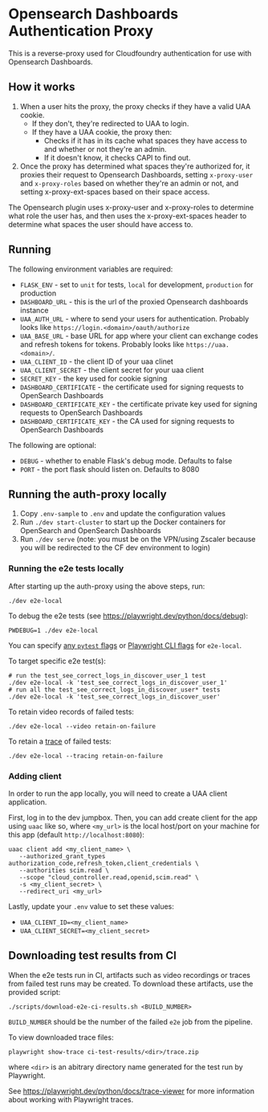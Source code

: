# Opensearch Dashboards Authentication Proxy

This is a reverse-proxy used for Cloudfoundry authentication for use with Opensearch Dashboards.

## How it works

1. When a user hits the proxy, the proxy checks if they have a valid UAA cookie.
   - If they don't, they're redirected to UAA to login.
   - If they have a UAA cookie, the proxy then:
      - Checks if it has in its cache what spaces they have access to and whether or not they're an admin.
      - If it doesn't know, it checks CAPI to find out.
2. Once the proxy has determined what spaces they're authorized for, it proxies their request to Opensearch Dashboards, setting `x-proxy-user` and `x-proxy-roles` based on whether
they're an admin or not, and setting x-proxy-ext-spaces based on their space access.

The Opensearch plugin uses x-proxy-user and x-proxy-roles to determine what role
the user has, and then uses the x-proxy-ext-spaces header to determine what
spaces the user should have access to.

## Running

The following environment variables are required:

- `FLASK_ENV` - set to `unit` for tests, `local` for development, `production` for production
- `DASHBOARD_URL` - this is the url of the proxied Opensearch dashboards instance
- `UAA_AUTH_URL` - where to send your users for authentication. Probably looks like `https://login.<domain>/oauth/authorize`
- `UAA_BASE_URL` - base URL for app where your client can exchange codes and refresh tokens for tokens. Probably looks like `https://uaa.<domain>/`.
- `UAA_CLIENT_ID` - the client ID of your uaa clinet
- `UAA_CLIENT_SECRET` - the client secret for your uaa client
- `SECRET_KEY` - the key used for cookie signing
- `DASHBOARD_CERTIFICATE` - the certificate used for signing requests to OpenSearch Dashboards
- `DASHBOARD_CERTIFICATE_KEY` - the certificate private key used for signing requests to OpenSearch Dashboards
- `DASHBOARD_CERTIFICATE_KEY` - the CA used for signing requests to OpenSearch Dashboards

The following are optional:

- `DEBUG` - whether to enable Flask's debug mode. Defaults to false
- `PORT` -  the port flask should listen on. Defaults to 8080

## Running the auth-proxy locally

1. Copy `.env-sample` to `.env` and update the configuration values
1. Run `./dev start-cluster` to start up the Docker containers for OpenSearch and OpenSearch Dashboards
1. Run `./dev serve` (note: you must be on the VPN/using Zscaler because you will be redirected to the CF dev environment to login)

### Running the e2e tests locally

After starting up the auth-proxy using the above steps, run:

```shell
./dev e2e-local
```

To debug the e2e tests (see <https://playwright.dev/python/docs/debug>):

```shell
PWDEBUG=1 ./dev e2e-local
```

You can specify [any `pytest` flags](https://docs.pytest.org/en/7.1.x/reference/reference.html#command-line-flags) or [Playwright CLI flags](https://playwright.dev/python/docs/test-runners#cli-arguments) for `e2e-local`.

To target specific e2e test(s):

```shell
# run the test_see_correct_logs_in_discover_user_1 test
./dev e2e-local -k 'test_see_correct_logs_in_discover_user_1'
# run all the test_see_correct_logs_in_discover_user* tests
./dev e2e-local -k 'test_see_correct_logs_in_discover_user'
```

To retain video records of failed tests:

```shell
./dev e2e-local --video retain-on-failure
```

To retain a [trace](https://playwright.dev/python/docs/trace-viewer-intro) of failed tests:

```shell
./dev e2e-local --tracing retain-on-failure
```

### Adding client

In order to run the app locally, you will need to create a UAA client application.

First, log in to the dev jumpbox. Then, you can add create client for the app using `uaac` like so,
where `<my_url>` is the local host/port on your machine for this app (default `http://localhost:8080`):

```shell
uaac client add <my_client_name> \
   --authorized_grant_types authorization_code,refresh_token,client_credentials \
   --authorities scim.read \
   --scope "cloud_controller.read,openid,scim.read" \
   -s <my_client_secret> \
   --redirect_uri <my_url>
```

Lastly, update your `.env` value to set these values:

- `UAA_CLIENT_ID=<my_client_name>`
- `UAA_CLIENT_SECRET=<my_client_secret>`

## Downloading test results from CI

When the e2e tests run in CI, artifacts such as video recordings or traces from failed test runs may be created. To download these artifacts, use the provided script:

```shell
./scripts/download-e2e-ci-results.sh <BUILD_NUMBER>
```

`BUILD_NUMBER` should be the number of the failed `e2e` job from the pipeline.

To view downloaded trace files:

```shell
playwright show-trace ci-test-results/<dir>/trace.zip
```

where `<dir>` is an abitrary directory name generated for the test run by Playwright.

See <https://playwright.dev/python/docs/trace-viewer> for more information about working with Playwright traces.
